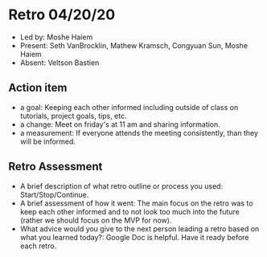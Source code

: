 # Retro 04/20/20

* Led by: Moshe Haiem
* Present: Seth VanBrocklin, Mathew Kramsch, Congyuan Sun, Moshe Haiem
* Absent: Veltson Bastien

## Action item

* a goal: Keeping each other informed including outside of class on tutorials, project goals, tips, etc.  
* a change: Meet on friday's at 11 am and sharing information. 
* a measurement: If everyone attends the meeting consistently, than they will be informed.


## Retro Assessment

* A brief description of what retro outline or process you used: Start/Stop/Continue.
* A brief assessment of how it went: The main focus on the retro was to keep each other informed and to not look too much into the future (rather we should focus on the MVP for now).
* What advice would you give to the next person leading a retro
  based on what you learned today?: Google Doc is helpful. Have it ready before each retro.
